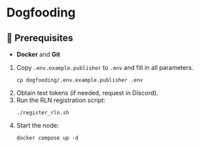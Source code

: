 # Dogfooding

## 📝 Prerequisites

- **Docker** and **Git**

1. Copy `.env.example.publisher` to `.env` and fill in all parameters.
    ```
    cp dogfooding/.env.example.publisher .env
    ```
2. Obtain test tokens (if needed, request in Discord).
3. Run the RLN registration script:
    ```
    ./register_rln.sh
    ```
4. Start the node:
    ```
    docker compose up -d
    ```
    
